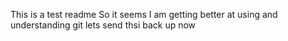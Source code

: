 This is a test readme
So it seems I am getting better at using and understanding git
lets send thsi back up now